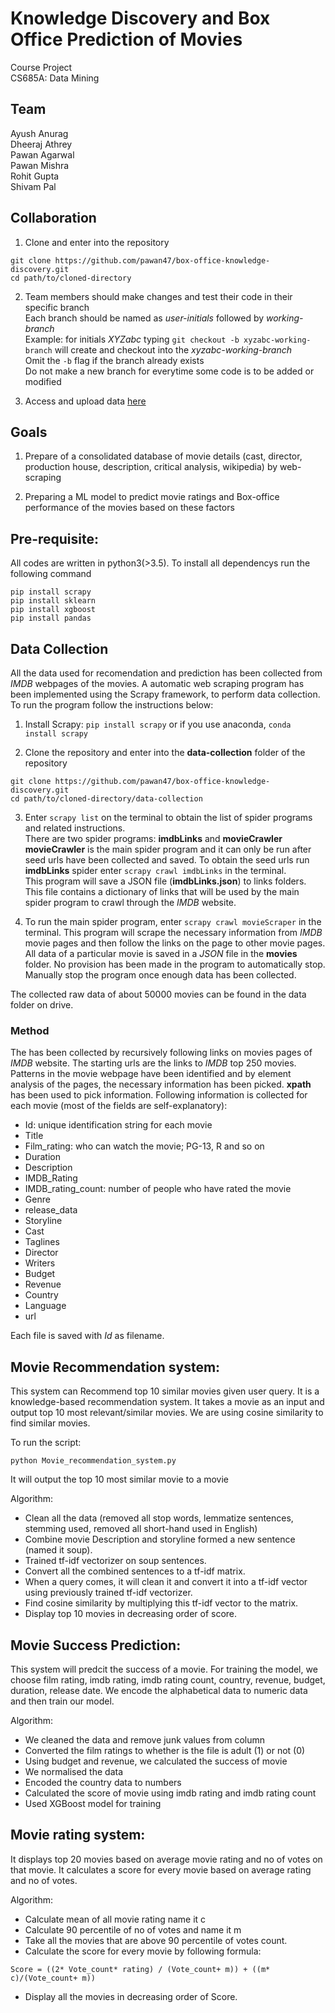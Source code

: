 Knowledge Discovery and Box Office Prediction of Movies
=======================================================

Course Project  
CS685A: Data Mining

Team
----

Ayush Anurag  
Dheeraj Athrey  
Pawan Agarwal  
Pawan Mishra  
Rohit Gupta  
Shivam Pal

Collaboration
------------

1. Clone and enter into the repository  
```
git clone https://github.com/pawan47/box-office-knowledge-discovery.git
cd path/to/cloned-directory
```

2. Team members should make changes and test their code in their specific branch  
Each branch should be named as *user-initials* followed by *working-branch*  
Example: for initials *XYZabc* typing `git checkout -b xyzabc-working-branch` will create and checkout into the *xyzabc-working-branch*  
Omit the `-b` flag if the branch already exists  
Do not make a new branch for everytime some code is to be added or modified

3. Access and upload data [here](https://drive.google.com/drive/folders/1uMUfso4577TO1RnfVHzqAg2oTW6XtWaS?usp=sharing)  

Goals
-----

1. Prepare of a consolidated database of movie details (cast,
director, production house, description, critical analysis, wikipedia) by
web-scraping

2. Preparing a ML model to predict movie ratings and Box-office
performance of the movies based on these factors

Pre-requisite:
--------------
All codes are written in python3(>3.5). To install all dependencys run the following command
```
pip install scrapy
pip install sklearn
pip install xgboost
pip install pandas
```

Data Collection
---------------

All the data used for recomendation and prediction has been collected from *IMDB* webpages of the movies. A automatic web scraping program has been implemented using the Scrapy framework, to perform data collection. To run the program follow the instructions below:

1. Install Scrapy: `pip install scrapy` or if you use anaconda, `conda install scrapy`

2. Clone the repository and enter into the **data-collection** folder of the repository  
```
git clone https://github.com/pawan47/box-office-knowledge-discovery.git
cd path/to/cloned-directory/data-collection
```

3. Enter `scrapy list` on the terminal to obtain the list of spider programs and related instructions.  
There are two spider programs: **imdbLinks** and **movieCrawler**  
**movieCrawler** is the main spider program and it can only be run after seed urls have been collected and saved. To obtain the seed urls run **imdbLinks** spider enter `scrapy crawl imdbLinks` in the terminal.  
This program will save a JSON file (**imdbLinks.json**) to links folders. This file contains a dictionary of links that will be used by the main spider program to crawl through the *IMDB* website.

4. To run the main spider program, enter `scrapy crawl movieScraper` in the terminal. This program will scrape the necessary information from *IMDB* movie pages and then follow the links on the page to other movie pages. All data of a particular movie is saved in a *JSON* file in the **movies** folder. No provision has been made in the program to automatically stop. Manually stop the program once enough data has been collected.

The collected raw data of about 50000 movies can be found in the data folder on drive.

### Method

The has been collected by recursively following links on movies pages of *IMDB* website. The starting urls are the links to *IMDB* top 250 movies. Patterns in the movie webpage have been identified and by element analysis of the pages, the necessary information has been picked. **xpath** has been used to pick information. Following information is collected for each movie (most of the fields are self-explanatory):

* Id: unique identification string for each movie
* Title
* Film_rating: who can watch the movie; PG-13, R and so on
* Duration
* Description
* IMDB_Rating
* IMDB_rating_count: number of people who have rated the movie
* Genre
* release_data
* Storyline
* Cast
* Taglines
* Director
* Writers
* Budget
* Revenue
* Country
* Language
* url

Each file is saved with *Id* as filename.

Movie Recommendation system:
---------------------------
This system can Recommend top 10 similar movies given user query. It is a knowledge-based recommendation system. It takes a movie as an input and output top 10 most relevant/similar movies. We are using cosine similarity to find similar movies. 

To run the script:
```
python Movie_recommendation_system.py
``` 
It will output the top 10 most similar movie to a movie

Algorithm:
- Clean all the data (removed all stop words, lemmatize sentences, stemming used, removed all short-hand used in English)
- Combine movie Description and storyline formed a new sentence (named it soup).
- Trained tf-idf vectorizer on soup sentences.
- Convert all the combined sentences to a tf-idf matrix.
- When a query comes, it will clean it and convert it into a tf-idf vector using previously trained tf-idf vectorizer.
- Find cosine similarity by multiplying this tf-idf vector to the matrix.
- Display top 10 movies in decreasing order of score.


Movie Success Prediction:
-------------------------

This system will predcit the success of a movie. For training the model, we choose film rating, imdb rating, imdb rating count, country, revenue, budget, duration, release date. We encode the alphabetical data to numeric data and then train our model.

Algorithm:
* We cleaned the data and remove junk values from column
* Converted the film ratings to whether is the file is adult (1) or not (0)
* Using budget and revenue, we calculated the success of movie
* We normalised the data
* Encoded the country data to numbers
* Calculated the score of movie using imdb rating and imdb rating count
* Used XGBoost model for training


Movie rating system:
--------------------

It displays top 20 movies based on average movie rating and no of votes on that movie. It calculates a score for every movie based on average rating and no of votes.

Algorithm:
 * Calculate mean of all movie rating name it c
 * Calculate 90 percentile of no of votes and name it m
 * Take all the movies that are above 90 percentile of votes count.
 * Calculate the score for every movie by following formula:
```
Score = ((2* Vote_count* rating) / (Vote_count+ m)) + ((m* c)/(Vote_count+ m))
``` 
 * Display all the movies in decreasing order of Score.
